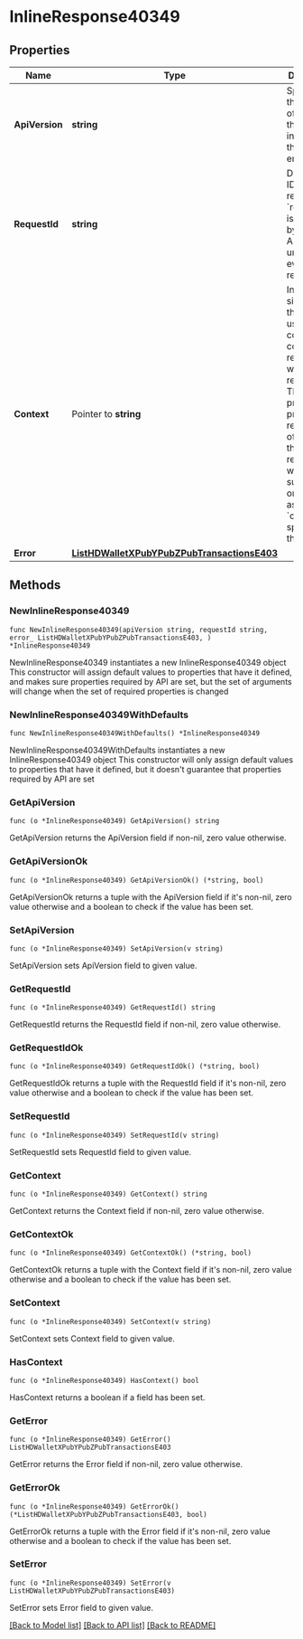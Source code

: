 # InlineResponse40349

## Properties

Name | Type | Description | Notes
------------ | ------------- | ------------- | -------------
**ApiVersion** | **string** | Specifies the version of the API that incorporates this endpoint. | 
**RequestId** | **string** | Defines the ID of the request. The &#x60;requestId&#x60; is generated by Crypto APIs and it&#39;s unique for every request. | 
**Context** | Pointer to **string** | In batch situations the user can use the context to correlate responses with requests. This property is present regardless of whether the response was successful or returned as an error. &#x60;context&#x60; is specified by the user. | [optional] 
**Error** | [**ListHDWalletXPubYPubZPubTransactionsE403**](ListHDWalletXPubYPubZPubTransactionsE403.md) |  | 

## Methods

### NewInlineResponse40349

`func NewInlineResponse40349(apiVersion string, requestId string, error_ ListHDWalletXPubYPubZPubTransactionsE403, ) *InlineResponse40349`

NewInlineResponse40349 instantiates a new InlineResponse40349 object
This constructor will assign default values to properties that have it defined,
and makes sure properties required by API are set, but the set of arguments
will change when the set of required properties is changed

### NewInlineResponse40349WithDefaults

`func NewInlineResponse40349WithDefaults() *InlineResponse40349`

NewInlineResponse40349WithDefaults instantiates a new InlineResponse40349 object
This constructor will only assign default values to properties that have it defined,
but it doesn't guarantee that properties required by API are set

### GetApiVersion

`func (o *InlineResponse40349) GetApiVersion() string`

GetApiVersion returns the ApiVersion field if non-nil, zero value otherwise.

### GetApiVersionOk

`func (o *InlineResponse40349) GetApiVersionOk() (*string, bool)`

GetApiVersionOk returns a tuple with the ApiVersion field if it's non-nil, zero value otherwise
and a boolean to check if the value has been set.

### SetApiVersion

`func (o *InlineResponse40349) SetApiVersion(v string)`

SetApiVersion sets ApiVersion field to given value.


### GetRequestId

`func (o *InlineResponse40349) GetRequestId() string`

GetRequestId returns the RequestId field if non-nil, zero value otherwise.

### GetRequestIdOk

`func (o *InlineResponse40349) GetRequestIdOk() (*string, bool)`

GetRequestIdOk returns a tuple with the RequestId field if it's non-nil, zero value otherwise
and a boolean to check if the value has been set.

### SetRequestId

`func (o *InlineResponse40349) SetRequestId(v string)`

SetRequestId sets RequestId field to given value.


### GetContext

`func (o *InlineResponse40349) GetContext() string`

GetContext returns the Context field if non-nil, zero value otherwise.

### GetContextOk

`func (o *InlineResponse40349) GetContextOk() (*string, bool)`

GetContextOk returns a tuple with the Context field if it's non-nil, zero value otherwise
and a boolean to check if the value has been set.

### SetContext

`func (o *InlineResponse40349) SetContext(v string)`

SetContext sets Context field to given value.

### HasContext

`func (o *InlineResponse40349) HasContext() bool`

HasContext returns a boolean if a field has been set.

### GetError

`func (o *InlineResponse40349) GetError() ListHDWalletXPubYPubZPubTransactionsE403`

GetError returns the Error field if non-nil, zero value otherwise.

### GetErrorOk

`func (o *InlineResponse40349) GetErrorOk() (*ListHDWalletXPubYPubZPubTransactionsE403, bool)`

GetErrorOk returns a tuple with the Error field if it's non-nil, zero value otherwise
and a boolean to check if the value has been set.

### SetError

`func (o *InlineResponse40349) SetError(v ListHDWalletXPubYPubZPubTransactionsE403)`

SetError sets Error field to given value.



[[Back to Model list]](../README.md#documentation-for-models) [[Back to API list]](../README.md#documentation-for-api-endpoints) [[Back to README]](../README.md)


